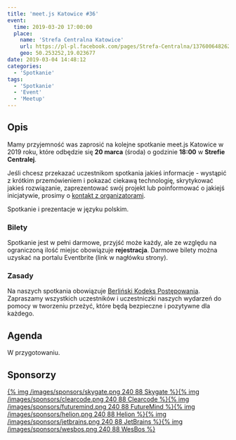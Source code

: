 ```yaml
---
title: 'meet.js Katowice #36'
event:
  time: 2019-03-20 17:00:00
  place:
    name: 'Strefa Centralna Katowice'
    url: https://pl-pl.facebook.com/pages/Strefa-Centralna/1376006482624106
    geo: 50.253252,19.023677
date: 2019-03-04 14:48:12
categories:
  - 'Spotkanie'
tags:
  - 'Spotkanie'
  - 'Event'
  - 'Meetup'
---
```

## Opis

Mamy przyjemność was zaprosić na kolejne spotkanie meet.js Katowice w 2019 roku, które odbędzie się **20 marca** (środa) o godzinie **18:00** w **Strefie Centralej**.

Jeśli chcesz przekazać uczestnikom spotkania jakieś informacje - wystąpić z krótkim przemówieniem i pokazać ciekawą technologię, skrytykować jakieś rozwiązanie, zaprezentować swój projekt lub poinformować o jakiejś inicjatywie, prosimy o [kontakt z organizatorami](/about/#Kontakt).

Spotkanie i prezentacje w języku polskim.

### Bilety

Spotkanie jest w pełni darmowe, przyjść może każdy, ale ze względu na ograniczoną ilość miejsc obowiązuje **rejestracja**. Darmowe bilety można uzyskać na portalu Eventbrite (link w nagłówku strony).

### Zasady

Na naszych spotkania obowiązuje [Berliński Kodeks Postępowania][berlin-coc]. Zapraszamy wszystkich uczestników i uczestniczki naszych wydarzeń do pomocy w tworzeniu przeżyć, które będą bezpieczne i pozytywne dla każdego.

## Agenda

W przygotowaniu.

## Sponsorzy

[{% img /images/sponsors/skygate.png 240 88 Skygate %}][skygate][{% img /images/sponsors/clearcode.png 240 88 Clearcode %}][clearcode][{% img /images/sponsors/futuremind.png 240 88 FutureMind %}][futuremind][{% img /images/sponsors/helion.png 240 88 Helion %}][helion][{% img /images/sponsors/jetbrains.png 240 88 JetBrains %}][jetbrains][{% img /images/sponsors/wesbos.png 240 88 WesBos %}][wesbos]

[skygate]: https://skygate.io
[clearcode]: https://clearcode.cc/
[futuremind]: https://www.futuremind.com/
[helion]: https://helion.pl/
[jetbrains]: https://www.jetbrains.com
[wesbos]: https://wesbos.com/

[berlin-coc]: http://berlincodeofconduct.org/pl
